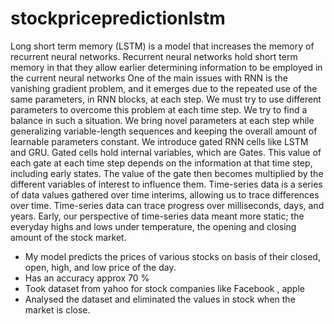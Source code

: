 # stockpricepredictionlstm

Long short term memory (LSTM) is a model that increases the memory of recurrent neural networks. Recurrent neural networks hold short term memory in that they allow earlier determining information to be employed in the current neural networks
One of the main issues with RNN is the vanishing gradient problem, and it emerges due to the repeated use of the same parameters, in RNN blocks, at each step. We must try to use different parameters to overcome this problem at each time step.
We try to find a balance in such a situation. We bring novel parameters at each step while generalizing variable-length sequences and keeping the overall amount of learnable parameters constant. We introduce gated RNN cells like LSTM and GRU.
Gated cells hold internal variables, which are Gates. This value of each gate at each time step depends on the information at that time step, including early states. The value of the gate then becomes multiplied by the different variables of interest to influence them. Time-series data is a series of data values gathered over time interims, allowing us to trace differences over time. Time-series data can trace progress over milliseconds, days, and years.
Early, our perspective of time-series data meant more static; the everyday highs and lows under temperature, the opening and closing amount of the stock market. 
* My model predicts the prices of various stocks on basis of their closed, open, high, and low price of the day.
* Has an accuracy approx 70 %
* Took dataset from yahoo for stock companies like Facebook , apple 
* Analysed the dataset and eliminated the values in stock when the market is close.
